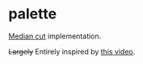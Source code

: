 # palette
[Median cut](https://en.wikipedia.org/wiki/Median_cut) implementation.

~~Largely~~ Entirely inspired by [this video](https://www.youtube.com/watch?v=P95ZDIzjg0Q).
